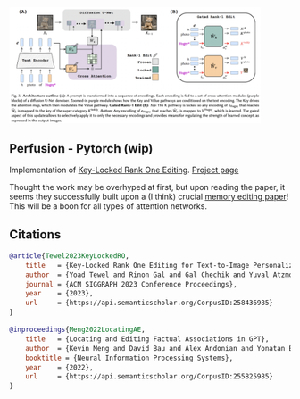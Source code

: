 <img src="./key-locked-rank-1-editing.png" width="450px"></img>

## Perfusion - Pytorch (wip)

Implementation of <a href="https://arxiv.org/abs/2305.01644">Key-Locked Rank One Editing</a>. <a href="https://research.nvidia.com/labs/par/Perfusion/">Project page</a>

Thought the work may be overhyped at first, but upon reading the paper, it seems they successfully built upon a (I think) crucial <a href="https://arxiv.org/abs/2202.05262">memory editing paper</a>! This will be a boon for all types of attention networks.

## Citations

```bibtex
@article{Tewel2023KeyLockedRO,
    title   = {Key-Locked Rank One Editing for Text-to-Image Personalization},
    author  = {Yoad Tewel and Rinon Gal and Gal Chechik and Yuval Atzmon},
    journal = {ACM SIGGRAPH 2023 Conference Proceedings},
    year    = {2023},
    url     = {https://api.semanticscholar.org/CorpusID:258436985}
}
```

```bibtex
@inproceedings{Meng2022LocatingAE,
    title   = {Locating and Editing Factual Associations in GPT},
    author  = {Kevin Meng and David Bau and Alex Andonian and Yonatan Belinkov},
    booktitle = {Neural Information Processing Systems},
    year    = {2022},
    url     = {https://api.semanticscholar.org/CorpusID:255825985}
}
```

